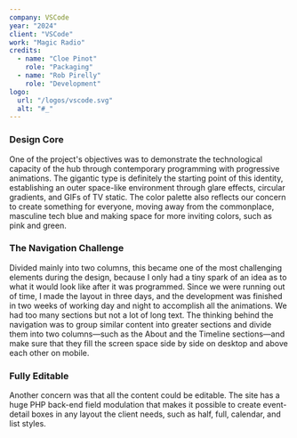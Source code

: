 ```yaml
---
company: VSCode
year: "2024"
client: "VSCode"
work: "Magic Radio"
credits:
  - name: "Cloe Pinot"
    role: "Packaging"
  - name: "Rob Pirelly"
    role: "Development"
logo:
  url: "/logos/vscode.svg"
  alt: "#_"
---
```


### Design Core

One of the project's objectives was to demonstrate the technological capacity of the hub through contemporary programming with progressive animations. The gigantic type is definitely the starting point of this identity, establishing an outer space-like environment through glare effects, circular gradients, and GIFs of TV static. The color palette also reflects our concern to create something for everyone, moving away from the commonplace, masculine tech blue and making space for more inviting colors, such as pink and green.

### The Navigation Challenge

Divided mainly into two columns, this became one of the most challenging elements during the design, because I only had a tiny spark of an idea as to what it would look like after it was programmed. Since we were running out of time, I made the layout in three days, and the development was finished in two weeks of working day and night to accomplish all the animations. We had too many sections but not a lot of long text. The thinking behind the navigation was to group similar content into greater sections and divide them into two columns—such as the About and the Timeline sections—and make sure that they fill the screen space side by side on desktop and above each other on mobile.

### Fully Editable

Another concern was that all the content could be editable. The site has a huge PHP back-end field modulation that makes it possible to create event-detail boxes in any layout the client needs, such as half, full, calendar, and list styles.